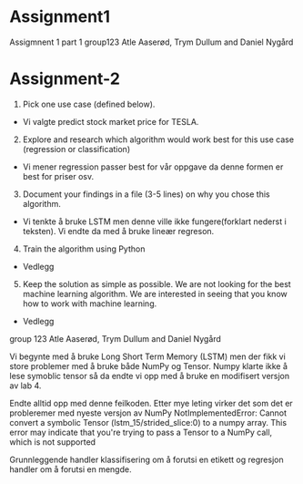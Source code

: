 # Assignment1
Assigmnent 1 part 1 
group123 Atle Aaserød, Trym Dullum and Daniel Nygård

# Assignment-2

1. Pick one use case (defined below).
-  Vi valgte predict stock market price for TESLA.
2. Explore and research which algorithm would work best for this use case (regression or classification)
- Vi mener regression passer best for vår oppgave da denne formen er best for priser osv.
3. Document your findings in a file (3-5 lines) on why you chose this algorithm.
- Vi tenkte å bruke LSTM men denne ville ikke fungere(forklart nederst i teksten). Vi endte da med å bruke lineær regreson. 
4. Train the algorithm using Python
-  Vedlegg
5. Keep the solution as simple as possible. We are not looking for the best machine learning algorithm. We are interested in seeing that you know how to work with machine learning.
-  Vedlegg

group 123 Atle Aaserød, Trym Dullum and Daniel Nygård

Vi begynte med å bruke Long Short Term Memory (LSTM) men der fikk vi store problemer med å bruke både NumPy og Tensor. Numpy klarte ikke å lese symoblic tensor så da endte vi opp med å bruke en modifisert versjon av lab 4. 

Endte alltid opp med denne feilkoden. Etter mye leting virker det som det er probleremer med nyeste versjon av NumPy
NotImplementedError: Cannot convert a symbolic Tensor (lstm_15/strided_slice:0) to a numpy array. This error may indicate that you're trying to pass a Tensor to a NumPy call, which is not supported

Grunnleggende handler klassifisering om å forutsi en etikett og regresjon handler om å forutsi en mengde.

